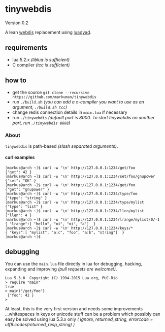 # tinywebdis

Version 0.2

A lean [webdis](https://github.com/nicolasff/webdis) replacement using [luadyad](https://github.com/markuman/luadyad).

## requirements

* lua 5.2.x _(liblua is sufficient)_
* C compiler _(tcc is sufficient)_

## how to

* get the source `git clone --recursive https://github.com/markuman/tinywebdis`
* run `./build.sh` _(you can add a c-compiler you want to use as an argument, `./build.sh tcc`)_
* change redis connection details in `main.lua` if necessary
* run `./tinywebdis` _(default port is 8000. To start tinywebdis on another port, run `./tinywebdis 8888`)_


### About

`tinywebdis` is path-based _(slash separated arguments)_.

#### curl examples



    [markus@arch ~]$ curl -w '\n' http://127.0.0.1:1234/get/foo
    {"get": 42 }
    [markus@arch ~]$ curl -w '\n' http://127.0.0.1:1234/set/foo/gnupower
    {"set": "OK" }
    [markus@arch ~]$ curl -w '\n' http://127.0.0.1:1234/get/foo
    {"get": "gnupower" }
    [markus@arch ~]$ curl -w '\n' http://127.0.0.1:1234/type/foo
    {"type": "string" }
    [markus@arch ~]$ curl -w '\n' http://127.0.0.1:1234/type/mylist
    {"type": "list" }
    [markus@arch ~]$ curl -w '\n' http://127.0.0.1:1234/llen/mylist
    {"llen": 4 }
    [markus@arch ~]$ curl -w '\n' http://127.0.0.1:1234/lrange/mylist/0/-1
    { "lrange":[ "hello", "oi", "oi", "a"]  }
    [markus@arch ~]$ curl -w '\n' http://127.0.0.1:1234/keys/*
    { "keys":[ "mylist", "a:c", "foo", "a:b", "string"]  }
    [markus@arch ~]$



## debugging

You can use the `main.lua` file directly in lua for debugging, hacking, expanding and improving _(pull requests are welcome!)_.

    Lua 5.3.0  Copyright (C) 1994-2015 Lua.org, PUC-Rio
    > require "main"
    true
    > main("/get/foo")
     {"foo": 42 }
    >


At least, this is the very first version and needs some improvements ...whitespaces in keys or unicode stuff can be a problem which possibly can easy be solved using lua 5.3.x only _( ignore, returned_string, errorcode = utf8.codes(returned_resp_string) )_




